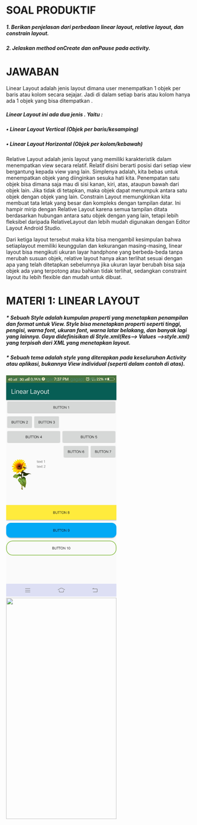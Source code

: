 <h1>SOAL PRODUKTIF</h1>
<h5>1. Berikan penjelasan dari perbedaan linear layout, relative layout, dan constrain layout.</h5>
<h5>2. Jelaskan method onCreate dan onPause pada activity.</h5>

<h1>JAWABAN</h1>
<p>
Linear Layout adalah jenis layout dimana user menempatkan 1 objek per baris atau kolom secara sejajar. Jadi di dalam setiap baris atau kolom hanya ada 1 objek yang bisa ditempatkan . 
<h5>
Linear Layout ini ada dua jenis . Yaitu :
</h5>
<h5>
•	Linear Layout Vertical (Objek per baris/kesamping) 
</h5>
<h5>
•	Linear Layout Horizontal (Objek per kolom/kebawah)
</h5>

Relative Layout adalah jenis layout yang memiliki karakteristik dalam menempatkan view secara relatif. Relatif disini berarti posisi dari setiap view bergantung kepada view yang lain. Simplenya adalah, kita bebas untuk menempatkan objek yang diinginkan sesuka hati kita. Penempatan satu objek bisa dimana saja mau di sisi kanan, kiri, atas, ataupun bawah dari objek lain. Jika tidak di tetapkan, maka objek dapat menumpuk antara satu objek dengan objek yang lain.
Constrain Layout memungkinkan kita membuat tata letak yang besar dan kompleks dengan tampilan datar. Ini hampir mirip dengan Relative Layout karena semua tampilan ditata berdasarkan hubungan antara satu objek dengan yang lain, tetapi lebih fleksibel daripada RelativeLayout dan lebih mudah digunakan dengan Editor Layout Android Studio.

Dari ketiga layout tersebut maka kita bisa mengambil kesimpulan bahwa setiaplayout memiliki keunggulan dan kekurangan masing-masing, linear layout bisa mengikuti ukuran layar handphone yang berbeda-beda tanpa merubah susuan objek, relative layout hanya akan terlihat sesuai dengan apa yang telah ditetapkan sebelumnya jika ukuran layar berubah bisa saja objek ada yang terpotong atau bahkan tidak terlihat, sedangkan constraint layout itu lebih flexible dan mudah untuk dibuat.
</p>

<h1>MATERI 1: LINEAR LAYOUT</h1>

<h5>* Sebuah Style adalah kumpulan properti yang menetapkan penampilan dan format untuk View. 
Style bisa menetapkan properti seperti tinggi, pengisi, warna font, ukuran font, warna latar belakang, 
dan banyak lagi yang lainnya. Gaya didefinisikan di Style.xml(Res--> Values -->style.xml) yang terpisah dari XML yang menetapkan layout.</h5>
<h5>* Sebuah tema adalah style yang diterapkan pada keseluruhan Activity atau aplikasi, bukannya View individual (seperti dalam contoh di atas).</h5>
<img src="1.jpg" height="600px" width="300px">
<img src="2.jpg" height="600px" width="300px">
